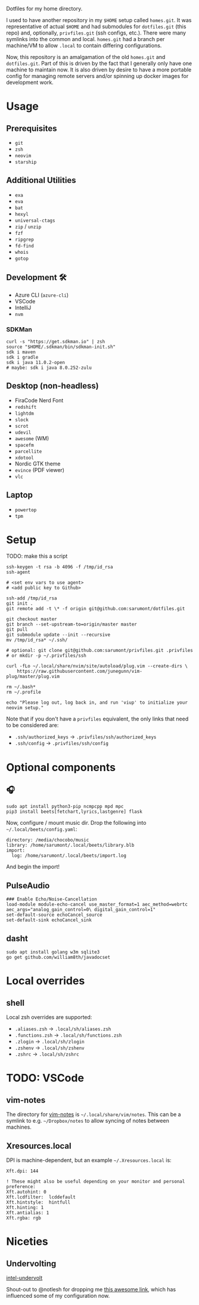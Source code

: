 Dotfiles for my home directory.

I used to have another repository in my `$HOME` setup called `homes.git`. It was representative of actual `$HOME` and had submodules for `dotfiles.git` (this repo) and, optionally, `privfiles.git` (ssh configs, etc.). There were many symlinks into the common and local. `homes.git` had a branch per machine/VM to allow `.local` to contain differing configurations.

Now, this repository is an amalgamation of the old `homes.git` and `dotfiles.git`. Part of this is
driven by the fact that I generally only have one machine to maintain now. It is also driven by
desire to have a more portable config for managing remote servers and/or spinning up docker images
for development work.

# Usage

## Prerequisites

- `git`
- `zsh`
- `neovim`
- `starship`

## Additional Utilities

- `exa`
- `eva`
- `bat`
- `hexyl`
- `universal-ctags`
- `zip` / `unzip`
- `fzf`
- `ripgrep`
- `fd-find`
- `whois`
- `gotop`

## Development 🛠

- Azure CLI (`azure-cli`)
- VSCode
- IntelliJ
- `nvm`

### SDKMan

    curl -s "https://get.sdkman.io" | zsh
    source "$HOME/.sdkman/bin/sdkman-init.sh"
    sdk i maven
    sdk i gradle
    sdk i java 11.0.2-open
    # maybe: sdk i java 8.0.252-zulu

## Desktop (non-headless)

- FiraCode Nerd Font
- `redshift`
- `lightdm`
- `slock`
- `scrot`
- `udevil`
- `awesome` (WM)
- `spacefm`
- `parcellite`
- `xdotool`
- Nordic GTK theme
- `evince` (PDF viewer)
- `vlc`

## Laptop

- `powertop`
- `tpm`

# Setup

TODO: make this a script

    ssh-keygen -t rsa -b 4096 -f /tmp/id_rsa
    ssh-agent

    # <set env vars to use agent>
    # <add public key to Github>

    ssh-add /tmp/id_rsa
    git init .
    git remote add -t \* -f origin git@github.com:sarumont/dotfiles.git

    git checkout master
    git branch --set-upstream-to=origin/master master
    git pull
    git submodule update --init --recursive
    mv /tmp/id_rsa* ~/.ssh/

    # optional: git clone git@github.com:sarumont/privfiles.git .privfiles
    # or mkdir -p ~/.privfiles/ssh

    curl -fLo ~/.local/share/nvim/site/autoload/plug.vim --create-dirs \
        https://raw.githubusercontent.com/junegunn/vim-plug/master/plug.vim

    rm ~/.bash*
    rm ~/.profile

    echo "Please log out, log back in, and run 'viup' to initialize your neovim setup."

Note that if you don't have a `privfiles` equivalent, the only links that need to be considered are:
 - `.ssh/authorized_keys` -> `.privfiles/ssh/authorized_keys`
 - `.ssh/config` -> `.privfiles/ssh/config`

# Optional components

## 🎧

    sudo apt install python3-pip ncmpcpp mpd mpc
    pip3 install beets[fetchart,lyrics,lastgenre] flask

Now, configure / mount music dir. Drop the following into `~/.local/beets/config.yaml`:

    directory: /media/chocobo/music
    library: /home/sarumont/.local/beets/library.blb
    import:
      log: /home/sarumont/.local/beets/import.log

And begin the import!

## PulseAudio

    ### Enable Echo/Noise-Cancellation
    load-module module-echo-cancel use_master_format=1 aec_method=webrtc aec_args="analog_gain_control=0\ digital_gain_control=1"
    set-default-source echoCancel_source
    set-default-sink echoCancel_sink

## dasht

    sudo apt install golang w3m sqlite3
    go get github.com/william8th/javadocset

# Local overrides

## shell

Local zsh overrides are supported:
 - `.aliases.zsh` -> `.local/sh/aliases.zsh`
 - `.functions.zsh` -> `.local/sh/functions.zsh`
 - `.zlogin` -> `.local/sh/zlogin`
 - `.zshenv` -> `.local/sh/zshenv`
 - `.zshrc` -> `.local/sh/zshrc`

# TODO: VSCode

## vim-notes

The directory for [vim-notes](https://github.com/xolox/vim-notes) is `~/.local/share/vim/notes`. This can be a symlink to e.g. `~/Dropbox/notes` to allow syncing of notes between machines.

## Xresources.local

DPI is machine-dependent, but an example `~/.Xresources.local` is:


    Xft.dpi: 144

    ! These might also be useful depending on your monitor and personal preference:
    Xft.autohint: 0
    Xft.lcdfilter:  lcddefault
    Xft.hintstyle:  hintfull
    Xft.hinting: 1
    Xft.antialias: 1
    Xft.rgba: rgb

# Niceties

## Undervolting

[intel-undervolt](https://github.com/kitsunyan/intel-undervolt)

Shout-out to @notlesh for dropping me [this awesome link](https://www.wezm.net/technical/2019/10/useful-command-line-tools/), which has influenced some of my configuration now.
